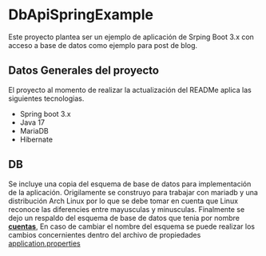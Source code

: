 # DbApiSpringExample

Este proyecto plantea ser un ejemplo de aplicación de Srping Boot 3.x con acceso a base de datos como ejemplo para post de blog.

## Datos Generales del proyecto

El proyecto al momento de realizar la actualización del READMe aplica las siguientes tecnologias.

- Spring boot 3.x
- Java 17
- MariaDB
- Hibernate

## DB

Se incluye una copia del esquema de base de datos para implementación de la aplicación. Origilamente se construyo para trabajar con mariadb y una distribución Arch Linux por lo que se debe tomar en cuenta que Linux reconoce las diferencies entre mayusculas y minusculas. Finalmente se dejo un respaldo del esquema de base de datos que tenia por nombre [__cuentas__](./db/cuentas.sql), En caso de cambiar el nombre del esquema se puede realizar los cambios concernientes dentro del archivo de propiedades [application.properties](./src/main/resources/application.properties)
